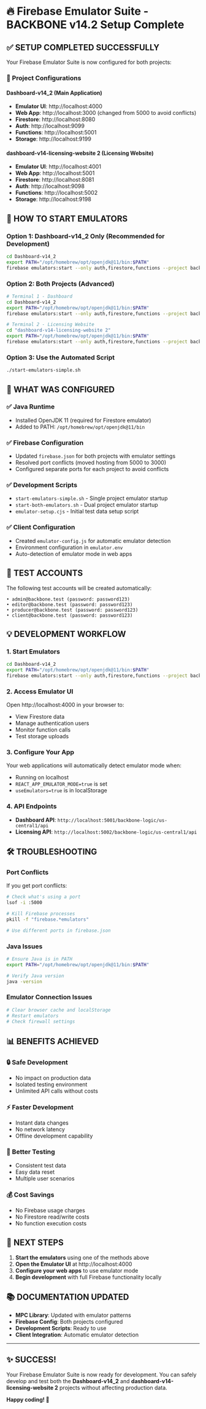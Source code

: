 # 🔥 Firebase Emulator Suite - BACKBONE v14.2 Setup Complete

## ✅ **SETUP COMPLETED SUCCESSFULLY**

Your Firebase Emulator Suite is now configured for both projects:

### **📁 Project Configurations**

#### **Dashboard-v14_2 (Main Application)**
- **Emulator UI**: http://localhost:4000
- **Web App**: http://localhost:3000 (changed from 5000 to avoid conflicts)
- **Firestore**: http://localhost:8080
- **Auth**: http://localhost:9099
- **Functions**: http://localhost:5001
- **Storage**: http://localhost:9199

#### **dashboard-v14-licensing-website 2 (Licensing Website)**
- **Emulator UI**: http://localhost:4001
- **Web App**: http://localhost:5001
- **Firestore**: http://localhost:8081
- **Auth**: http://localhost:9098
- **Functions**: http://localhost:5002
- **Storage**: http://localhost:9198

## 🚀 **HOW TO START EMULATORS**

### **Option 1: Dashboard-v14_2 Only (Recommended for Development)**
```bash
cd Dashboard-v14_2
export PATH="/opt/homebrew/opt/openjdk@11/bin:$PATH"
firebase emulators:start --only auth,firestore,functions --project backbone-logic
```

### **Option 2: Both Projects (Advanced)**
```bash
# Terminal 1 - Dashboard
cd Dashboard-v14_2
export PATH="/opt/homebrew/opt/openjdk@11/bin:$PATH"
firebase emulators:start --only auth,firestore,functions --project backbone-logic

# Terminal 2 - Licensing Website
cd "dashboard-v14-licensing-website 2"
export PATH="/opt/homebrew/opt/openjdk@11/bin:$PATH"
firebase emulators:start --only auth,firestore,functions --project backbone-logic
```

### **Option 3: Use the Automated Script**
```bash
./start-emulators-simple.sh
```

## 🔧 **WHAT WAS CONFIGURED**

### **✅ Java Runtime**
- Installed OpenJDK 11 (required for Firestore emulator)
- Added to PATH: `/opt/homebrew/opt/openjdk@11/bin`

### **✅ Firebase Configuration**
- Updated `firebase.json` for both projects with emulator settings
- Resolved port conflicts (moved hosting from 5000 to 3000)
- Configured separate ports for each project to avoid conflicts

### **✅ Development Scripts**
- `start-emulators-simple.sh` - Single project emulator startup
- `start-both-emulators.sh` - Dual project emulator startup
- `emulator-setup.cjs` - Initial test data setup script

### **✅ Client Configuration**
- Created `emulator-config.js` for automatic emulator detection
- Environment configuration in `emulator.env`
- Auto-detection of emulator mode in web apps

## 🔐 **TEST ACCOUNTS**

The following test accounts will be created automatically:

```
• admin@backbone.test (password: password123)
• editor@backbone.test (password: password123)  
• producer@backbone.test (password: password123)
• client@backbone.test (password: password123)
```

## 💡 **DEVELOPMENT WORKFLOW**

### **1. Start Emulators**
```bash
cd Dashboard-v14_2
export PATH="/opt/homebrew/opt/openjdk@11/bin:$PATH"
firebase emulators:start --only auth,firestore,functions --project backbone-logic
```

### **2. Access Emulator UI**
Open http://localhost:4000 in your browser to:
- View Firestore data
- Manage authentication users
- Monitor function calls
- Test storage uploads

### **3. Configure Your App**
Your web applications will automatically detect emulator mode when:
- Running on localhost
- `REACT_APP_EMULATOR_MODE=true` is set
- `useEmulators=true` is in localStorage

### **4. API Endpoints**
- **Dashboard API**: `http://localhost:5001/backbone-logic/us-central1/api`
- **Licensing API**: `http://localhost:5002/backbone-logic/us-central1/api`

## 🛠️ **TROUBLESHOOTING**

### **Port Conflicts**
If you get port conflicts:
```bash
# Check what's using a port
lsof -i :5000

# Kill Firebase processes
pkill -f "firebase.*emulators"

# Use different ports in firebase.json
```

### **Java Issues**
```bash
# Ensure Java is in PATH
export PATH="/opt/homebrew/opt/openjdk@11/bin:$PATH"

# Verify Java version
java -version
```

### **Emulator Connection Issues**
```bash
# Clear browser cache and localStorage
# Restart emulators
# Check firewall settings
```

## 📊 **BENEFITS ACHIEVED**

### **🔒 Safe Development**
- No impact on production data
- Isolated testing environment
- Unlimited API calls without costs

### **⚡ Faster Development**
- Instant data changes
- No network latency
- Offline development capability

### **🧪 Better Testing**
- Consistent test data
- Easy data reset
- Multiple user scenarios

### **💰 Cost Savings**
- No Firebase usage charges
- No Firestore read/write costs
- No function execution costs

## 🎯 **NEXT STEPS**

1. **Start the emulators** using one of the methods above
2. **Open the Emulator UI** at http://localhost:4000
3. **Configure your web apps** to use emulator mode
4. **Begin development** with full Firebase functionality locally

## 📚 **DOCUMENTATION UPDATED**

- **MPC Library**: Updated with emulator patterns
- **Firebase Config**: Both projects configured
- **Development Scripts**: Ready to use
- **Client Integration**: Automatic emulator detection

---

## ✨ **SUCCESS!**

Your Firebase Emulator Suite is now ready for development. You can safely develop and test both the **Dashboard-v14_2** and **dashboard-v14-licensing-website 2** projects without affecting production data.

**Happy coding! 🚀**
